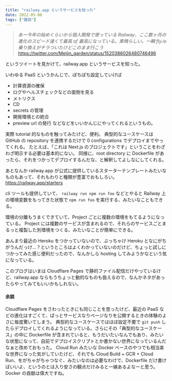 ```yaml
---
title: "railway.app というサービスを知った"
date: 2022-05-06
tags: ["雑談"]
---
```


> *あー今年の始めくらいから個人開発で使っている Railway、ここ数ヶ月の進化のスピード速くて最高 of 最高になっている。素晴らしい。一瞬 fly\.io 乗り換えがチラついたけどこのまま行こう*
> https://twitter.com/Meijin_garden/status/1520386026480746496

というツイートを見かけて、railway.app というサービスを知った。

いわゆる PaaS というかんじで、ぽちぽち設定していけば

- 計算資源の確保
- ログやヘルスチェックなどの面倒を見る
- メトリクス
- CD
- secrets の管理
- 開発環境との統合
- preview url の発行
  などなどをいいかんじにやってくれるというもの。

実際 tutorial 的なものを触ってみたけど、便利。
典型的なユースケースは GitHub の repository を連携するだけで 0 configurations でデプロイまでやってくれる。
たとえば、「これは Next.js のプロジェクトです」ということをわざわざ明示する必要は基本的にない。
同様に、root directory に Dockerfile があったら、それをつかってデプロイするんだな、と解釈してよしなにしてくれる。

あとなんか railway.app が公式に提供しているスターターテンプレートみたいなものもあって、それもわりと種類が豊富でおもしろい。
https://railway.app/starters

cli ツールも提供していて、 `railway run npm run foo` などとやると Railway 上の環境変数をもってきた状態で `npm run foo` を実行する、みたいなこともできる。

環境の分離もうまくできていて、Project ごとに複数の環境をもてるようになっている。
Project には複数のサービスが含まれるので、それらのサービスごとまるっと複製した別環境をつくる、みたいなことが簡単にできる。

あんまり最近の Heroku をつかっていないので、ぶっちゃけ Heroku となにがちがうんだっけ...？というところはよくわかっていないのだけど、ちょっと試しにつかってみた感じ便利だったので、なんかしら hosting してみようかなという気になっている。

このブログはいまは Cloudflare Pages で静的ファイル配信だけやっているけど、railway.app ならもうちょっと動的なものも扱えるので、なんかネタがあったらやってみてもいいかもしれない。

#### 余談

Cloudflare Pages をさわったときにも同じことを思ったけど、最近の PaaS などの進化はすごくて、ぱっとサービスなりページなりを公開するときの体験のよさに毎度驚いてしまう。
典型的なユースケースではほぼ設定不要で `git push` したらデプロイしてくれるようになっている。さらにその「典型的なユースケース」の中に Dockerfile が含まれていると、もうだいたいなんでもあり、みたいな状態になって、自前でデプロイスクリプトとか書かない世界になっているんだなぁと改めておもった。
Cloud Run みたいな Docker ベースのやつでも相当楽な世界になった気がしていたけど、それでも Cloud Build + GCR + Cloud Run、をがちゃがちゃつなぐ、みたいなのは必要なわけで、Dockerfile だけ書けばいいよ、というのとは入り安さの観点だけみると一線あるよなーと思う。
Docker の貢献は偉大ですね。
